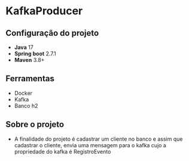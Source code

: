 # KafkaProducer


## Configuração do projeto
* **Java** 17
* **Spring boot** 2.7.1
* **Maven** 3.8+

## Ferramentas
* Docker
* Kafka
* Banco h2

## Sobre o projeto
* A finalidade do projeto é cadastrar um cliente no banco e assim que cadastrar o cliente, envia uma mensagem para o kafka
cujo a propriedade do kafka é RegistroEvento 

